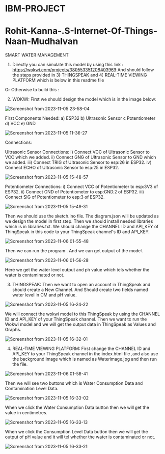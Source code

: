 # IBM-PROJECT


# Rohit-Kanna-.S-Internet-Of-Things-Naan-Mudhalvan
SMART WATER MANAGEMENT

1) Directly you can simulate this model by using this link : https://wokwi.com/projects/380553351208403969 
And should follow the steps provided in 3) THINGSPEAK and 4) REAL-TIME VIEWING PLATFORM which is below in this readme file


Or Otherwise to build this :

2) WOKWI:
First we should design the model which is in the image below:

![Screenshot from 2023-11-05 23-58-04](https://github.com/ROHITKANNAGITHUB/Rohit-Kanna-.S-Internet-Of-Things-Naan-Mudhalvan/assets/98509320/f7d64529-38a9-4432-8948-c39ce50ebd18)

First Components Needed:
a) ESP32
b) Ultrasonic Sensor
c Potentiometer
d) VCC
e) GND

![Screenshot from 2023-11-05 11-36-27](https://github.com/ROHITKANNAGITHUB/Rohit-Kanna-.S-Internet-Of-Things-Naan-Mudhalvan/assets/98509320/a04024ea-f9fb-4706-be64-a7463c044e54)


Connections:

Ultrasonic Sensor Connections:
i) Connect VCC of Ultrasonic Sensor to VCC which we added.
ii) Connect GNG of Ultrasonic Sensor to GND which we added.
iii) Connect TRIG of Ultrasonic Sensor to esp:26 in ESP32.
iv) Connect ECHO of Ultrasonic Sensor to esp:25 in ESP32.

![Screenshot from 2023-11-05 15-48-57](https://github.com/ROHITKANNAGITHUB/Rohit-Kanna-.S-Internet-Of-Things-Naan-Mudhalvan/assets/98509320/ab763edd-c4fb-40a7-a26d-d763ee5d8cb4)

Potentiometer Connections:
i) Connect VCC of Potentiometer to esp:3V3 of ESP32.
ii) Connect GND of Potentiometer to esp:GND.2 of ESP32.
iii) Connect SIG of Potentiometer to esp:3 of ESP32.

![Screenshot from 2023-11-05 15-49-31](https://github.com/ROHITKANNAGITHUB/Rohit-Kanna-.S-Internet-Of-Things-Naan-Mudhalvan/assets/98509320/9a7aa077-d736-4a49-a8fa-b476734099fc)




Then we should use the sketch.ino file.
The diagram.json will be updated as we design the model in first step.
Then we should install needed libraries which is in libraries.txt.
We should change the CHANNEL ID and API_KEY of ThingSpeak in this code to your ThingSpeak channel's ID and API_KEY.

![Screenshot from 2023-11-06 01-55-48](https://github.com/ROHITKANNAGITHUB/Rohit-Kanna-.S-Internet-Of-Things-Naan-Mudhalvan/assets/98509320/a1695cdb-ccca-493e-9b48-aae03d04e3e4)


Then we can run the program .
And we can get output of the model.

![Screenshot from 2023-11-06 01-56-28](https://github.com/ROHITKANNAGITHUB/Rohit-Kanna-.S-Internet-Of-Things-Naan-Mudhalvan/assets/98509320/ada037bb-aec9-4206-bc27-38ccdf87f727)


Here we get the water level output and ph value which tels whether the water is contaminated or not.

3) THINGSPEAK:
Then we want to open an account in ThingSpeak and should create a New Channel.
And Should create two fields named water level in CM and pH value.

![Screenshot from 2023-11-05 16-24-22](https://github.com/ROHITKANNAGITHUB/Rohit-Kanna-.S-Internet-Of-Things-Naan-Mudhalvan/assets/98509320/004a480a-b077-442f-b220-20cc66a538e7)


We will connect the wokwi model to this ThingSpeak by using the CHANNEL ID and API_KEY of your ThingSpeak channel.
Then we want to run the Wokwi model and we will get the output data in ThingSpeak as Values and Graphs.

![Screenshot from 2023-11-05 16-32-01](https://github.com/ROHITKANNAGITHUB/Rohit-Kanna-.S-Internet-Of-Things-Naan-Mudhalvan/assets/98509320/30386aa0-2395-40a7-8ee7-ae9ba21b6437)


4) REAL-TIME VIEWING PLATFORM:
First change the CHANNEL ID and API_KEY to your ThingSpeak channel in the index.html file ,and also use the background image which is named as Waterimage.jpg and then run the file.

![Screenshot from 2023-11-06 01-58-41](https://github.com/ROHITKANNAGITHUB/Rohit-Kanna-.S-Internet-Of-Things-Naan-Mudhalvan/assets/98509320/e5859abb-7b74-40b9-9d86-e2280bcf709b)


Then we will see two buttons which is Water Consumption Data and Contamination Level Data.

![Screenshot from 2023-11-05 16-33-02](https://github.com/ROHITKANNAGITHUB/Rohit-Kanna-.S-Internet-Of-Things-Naan-Mudhalvan/assets/98509320/29806047-c1ef-47f3-b20f-3bf30d2f3681)


When we click the Water Consumption Data button then we will get the value in centimetres.

![Screenshot from 2023-11-05 16-33-13](https://github.com/ROHITKANNAGITHUB/Rohit-Kanna-.S-Internet-Of-Things-Naan-Mudhalvan/assets/98509320/a5f387c1-9573-4c08-933b-0ff481ed6ce1)




When we click the Consumption Level Data button then we will get the output of pH value and it will tel whether the water is contaminated or not.

![Screenshot from 2023-11-05 16-33-21](https://github.com/ROHITKANNAGITHUB/Rohit-Kanna-.S-Internet-Of-Things-Naan-Mudhalvan/assets/98509320/848011f1-17a0-4bea-b028-b4c1b0da795f)





